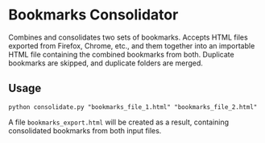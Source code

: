 Bookmarks Consolidator
======================

Combines and consolidates two sets of bookmarks. Accepts HTML files exported 
from Firefox, Chrome, etc., and them together into an importable HTML file 
containing the combined bookmarks from both. Duplicate bookmarks are skipped,
and duplicate folders are merged.

## Usage

    python consolidate.py "bookmarks_file_1.html" "bookmarks_file_2.html"

A file `bookmarks_export.html` will be created as a result, containing 
consolidated bookmarks from both input files.